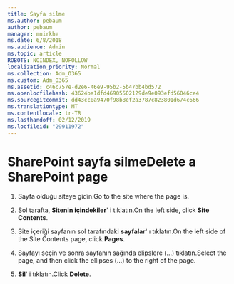 ```yaml
---
title: Sayfa silme
ms.author: pebaum
author: pebaum
manager: mnirkhe
ms.date: 6/8/2018
ms.audience: Admin
ms.topic: article
ROBOTS: NOINDEX, NOFOLLOW
localization_priority: Normal
ms.collection: Adm_O365
ms.custom: Adm_O365
ms.assetid: c46c757e-d2e6-46e9-95b2-5b47bb4bd572
ms.openlocfilehash: 43624ba1dfd46905502129de9e093efd56046ce4
ms.sourcegitcommit: dd43cc0a9470f98b8ef2a3787c823801d674c666
ms.translationtype: MT
ms.contentlocale: tr-TR
ms.lasthandoff: 02/12/2019
ms.locfileid: "29911972"
---
```

# <a name="delete-a-sharepoint-page"></a><span data-ttu-id="2a16b-102">SharePoint sayfa silme</span><span class="sxs-lookup"><span data-stu-id="2a16b-102">Delete a SharePoint page</span></span>

1. <span data-ttu-id="2a16b-103">Sayfa olduğu siteye gidin.</span><span class="sxs-lookup"><span data-stu-id="2a16b-103">Go to the site where the page is.</span></span>
    
2. <span data-ttu-id="2a16b-104">Sol tarafta, **Sitenin içindekiler**' i tıklatın.</span><span class="sxs-lookup"><span data-stu-id="2a16b-104">On the left side, click **Site Contents**.</span></span>
    
3. <span data-ttu-id="2a16b-105">Site içeriği sayfanın sol tarafındaki **sayfalar**' ı tıklatın.</span><span class="sxs-lookup"><span data-stu-id="2a16b-105">On the left side of the Site Contents page, click **Pages**.</span></span>
    
4. <span data-ttu-id="2a16b-106">Sayfayı seçin ve sonra sayfanın sağında elipslere (...) tıklatın.</span><span class="sxs-lookup"><span data-stu-id="2a16b-106">Select the page, and then click the ellipses (...) to the right of the page.</span></span>
    
5. <span data-ttu-id="2a16b-107">**Sil**' i tıklatın.</span><span class="sxs-lookup"><span data-stu-id="2a16b-107">Click **Delete**.</span></span>
    

